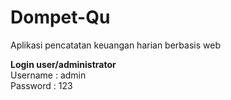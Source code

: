 # Dompet-Qu
Aplikasi pencatatan keuangan harian berbasis web

<b>Login user/administrator</b> <br>
Username : admin<br>
Password : 123
